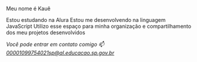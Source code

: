 Meu nome é Kauê

Estou estudando na Alura
Estou me desenvolvendo na linguagem JavaScript
Utilizo esse espaço para minha organização e compartilhamento dos meu projetos desenvolvidos

*Você pode entrar em contato comigo 📫*
*00001099754021sp@al.educacao.sp.gov.br*
